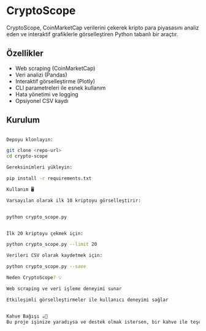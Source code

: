 # CryptoScope

CryptoScope, CoinMarketCap verilerini çekerek kripto para piyasasını analiz eden ve interaktif grafiklerle görselleştiren Python tabanlı bir araçtır.

## Özellikler
- Web scraping (CoinMarketCap)
- Veri analizi (Pandas)
- Interaktif görselleştirme (Plotly)
- CLI parametreleri ile esnek kullanım
- Hata yönetimi ve logging
- Opsiyonel CSV kaydı

## Kurulum

```bash

Depoyu klonlayın: 

git clone <repo-url>
cd crypto-scope

Gereksinimleri yükleyin:

pip install -r requirements.txt

Kullanım 🖥️

Varsayılan olarak ilk 10 kriptoyu görselleştirir:


python crypto_scope.py


İlk 20 kriptoyu çekmek için:

python crypto_scope.py --limit 20

Verileri CSV olarak kaydetmek için:

python crypto_scope.py --save

Neden CryptoScope? 💡

Web scraping ve veri işleme deneyimi sunar

Etkileşimli görselleştirmeler ile kullanıcı deneyimi sağlar


Kahve Bağışı ☕💖
Bu proje işinize yaradıysa ve destek olmak istersen, bir kahve ile teşekkür edebilirsiniz
